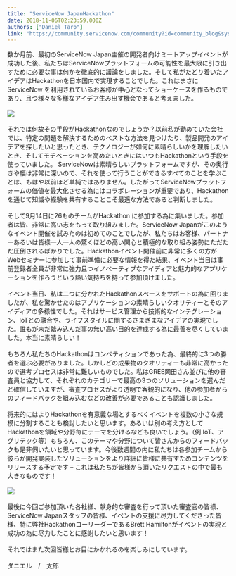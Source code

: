 ```yaml
---
title: "ServiceNow JapanHackathon"
date: 2018-11-06T02:23:59.000Z
authors: ["Daniel Taro"]
link: "https://community.servicenow.com/community?id=community_blog&sys_id=720b2ed2dba1a740fa192183ca9619ae"
---
```

<div>数か月前、最初のServiceNow Japan主催の開発者向けミートアップイベントが成功した後、私たちはServiceNowプラットフォームの可能性を最大限に引き出すために必要な事は何かを徹底的に議論をしました。そして私がたどり着いたアイデアはHackathonを日本国内で実現することでした。これはまさにServiceNow を利用されているお客様が中心となってショーケースを作るものであり、且つ様々な多様なアイデア生み出す機会であると考えました。 </div>
<div> </div>
<div><img style="max-width: 100%; max-height: 480px;" src="6ea0d4aedba963004abd5583ca961986.iix" /></div>
<div> </div>
<div>それでは何故その手段がHackathonなのでしょうか&#xff1f;以前私が勤めていた会社では、特定の問題を解決するためのベストな方法を見つけたり、製品開発のアイデアを探したいと思ったとき、テクノロジーが如何に素晴らしいかを理解したいとき、そしてモチベーションを高めたいときにはいつもHackathonという手段を使っていました。 ServiceNowは素晴らしいプラットフォームですが、その奥行きや幅は非常に深いので、それを使って行うことができるすべてのことを学ぶことは、もはや以前ほど単純ではありません。したがってServiceNowプラットフォームの価値を最大化させる為にはコラボレーションが重要であり、Hackathonを通じて知識や経験を共有することこそ最適な方法であると判断しました。 </div>
<div> </div>
<div>そして9月14日に26ものチームがHackathon に参加する為に集いました。参加者は皆、非常に高い志をもって取り組みました。ServiceNow Japanがこのようなイベント開催を試みたのは初めてのことでしたが、私たちはお客様、パートナーあるいは皆様一人一人の驚くほどの高い関心と積極的な取り組み姿勢にただただ圧倒されるばかりでした。Hackathonイベント開催前に非常に多くの方がWebセミナーに参加して事前準備に必要な情報を得た結果、イベント当日は事前登録者全員が非常に強力且つイノベーティブなアイディアと魅力的なアプリケーションを作ろうという熱い気持ちを持って参加頂けました。 </div>
<div> </div>
<div>イベント当日、私は二つに分かれたHackathonスペースをサポートの為に回りましたが、私を驚かせたのはアプリケーションの素晴らしいクオリティーとそのアイディアの多様性でした。それはサービス管理から技術的なインテグレーション、IoTとの融合や、ライフスタイルに関するさまざまなアイデアの実現でした。誰もが未だ踏み込んだ事の無い高い目的を達成する為に最善を尽くしていました。本当に素晴らしい&#xff01; </div>
<div> </div>
<div>もちろん私たちのHackathonはコンペティションであった為、最終的に3つの勝者を選ぶ必要がありました。しかしどの成果物のクオリティーも非常に高かったので選考プロセスは非常に難しいものでした。私はGREE岡田さん並びに他の審査員と協力して、それぞれのカテゴリーで最高の3つのソリューションを選んだと確信していますが、審査プロセスがより透明で客観的になり、他の参加者からのフィードバックを組み込むなどの改善が必要であることも認識しました。 </div>
<div> </div>
<div>将来的にはよりHackathonを有意義な場とするべくイベントを複数の小さな規模に分割することも検討したいと思います。あるいは別の考え方としてHackathonを領域や分野毎にテーマを分けるなども良いでしょう。&#xff08;例.IoT、アグリテック等&#xff09;もちろん、このテーマや分野について皆さんからのフィードバックも是非伺いたいと思っています。今後数週間の内に私たちは各参加チームから彼らが開発実装したソリューションをより詳細に皆様に共有すためコンテンツをリリースする予定です – これは私たちが皆様から頂いたリクエストの中で最も大きなものです&#xff01; </div>
<div> </div>
<div><img style="max-width: 100%; max-height: 480px;" src="67115022dbe963004abd5583ca9619f6.iix" /></div>
<div> </div>
<div>最後に今回ご参加頂いた各社様、献身的な審査を行って頂いた審査官の皆様、ServiceNow Japanスタッフの皆様、イベントの支援に尽力してくださった皆様、特に弊社HackathonコーリーダーであるBrett Hamiltonがイベントの実現と成功の為に尽力したことに感謝したいと思います&#xff01;</div>
<div> </div>
<div>それではまた次回皆様とお目にかかれるのを楽しみにしています。</div>
<div>  </div>
<div>ダニエル　/　太郎 </div>